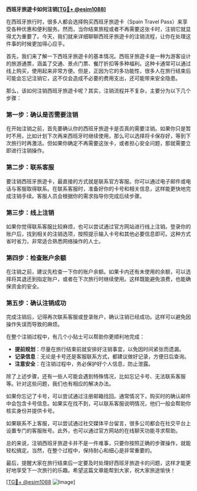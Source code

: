 **西班牙旅遊卡如何注销[[TG💪+ @esim1088](https://t.me/s/esim1088)]**

在西班牙旅行时，很多人都会选择购买西班牙旅遊卡（Spain Travel Pass）来享受各种优惠和便利服务。然而，当你结束旅程或者不再需要这张卡时，注销它就显得尤为重要了。今天，我们就来详细聊聊西班牙旅遊卡的注销流程，让你在处理这件事的时候更加得心应手。

首先，我们来了解一下西班牙旅遊卡的基本情况。西班牙旅遊卡是一种为游客设计的旅游通票，涵盖了交通、景点门票、餐厅折扣等多种福利。这种卡通常可以通过线上购买，使用起来非常方便。但是，正因为它的多功能性，很多人在旅行结束后可能会忘记注销它，这不仅会造成不必要的费用支出，还可能带来安全隐患。

那么，该如何注销西班牙旅遊卡呢？其实，注销流程并不复杂，主要分为以下几个步骤：

### **第一步：确认是否需要注销**
在开始注销之前，首先要确认你的西班牙旅遊卡是否真的需要注销。如果你只是暂时不用，比如计划下次再来西班牙时继续使用，那么可以选择将卡保存好，等到下次旅行时再激活。但如果你确定不再需要这张卡，或者担心安全问题，那就需要立即进行注销操作。

### **第二步：联系客服**
要注销西班牙旅遊卡，最直接的方式就是联系官方客服。你可以通过电子邮件或电话与客服取得联系。在联系客服时，准备好你的卡号和相关信息，这样能更快地完成注销手续。客服人员会根据你的需求指导你完成后续步骤。

### **第三步：线上注销**
如果你觉得联系客服比较麻烦，也可以尝试通过官方网站进行线上注销。登录你的账户后，找到相关的注销选项，按照提示输入卡号和其他必要信息即可。这种方式省时省力，非常适合熟悉网络操作的人士。

### **第四步：检查账户余额**
在注销之前，建议先检查一下你的账户余额。如果卡内还有未使用的余额，可以选择将其退还到指定账户，或者在下次旅行时继续使用。这样既能避免浪费，也能确保资金的安全。

### **第五步：确认注销成功**
完成注销后，记得再次联系客服或登录账户，确认注销已经成功。这样可以避免因操作失误而导致的麻烦。

在整个注销过程中，有几个小贴士可以帮助你更顺利地完成：

- **提前规划**：尽量在旅行结束前就安排好注销事宜，以免因时间紧张而遗漏。
- **记录信息**：无论是卡号还是客服联系方式，都建议做好记录，方便日后查询。
- **注意安全**：在注销过程中，务必保护好个人信息，防止泄露。

除了上述步骤，还有一些人可能会遇到特殊情况，比如忘记卡号、无法联系客服等。针对这些问题，我们也有相应的解决办法。

如果你忘记了卡号，可以尝试通过注册邮箱找回。通常情况下，购买时的确认邮件中会包含卡号信息。如果实在找不到，可以联系客服说明情况，他们一般会帮助你核实身份并提供卡号。

如果联系不上客服，可以尝试通过社交媒体平台留言，很多公司都会在社交平台上设置专门的客服账号。此外，也可以通过官方网站的在线聊天功能寻求帮助。

总的来说，注销西班牙旅遊卡并不是一件难事，只要你按照正确的步骤操作，就能轻松搞定。当然，在整个过程中，保持耐心和细心是非常重要的。

最后，提醒大家在旅行结束后一定要及时处理好西班牙旅遊卡的问题，这样才能更好地享受下一次旅行的乐趣。希望这篇文章能帮到大家，祝大家旅途愉快！

[[TG💪+ @esim1088](https://t.me/s/esim1088) ![Image](https://i.postimg.cc/4NQfJmqS/Snipaste-2025-05-13-00-14-12.png)]